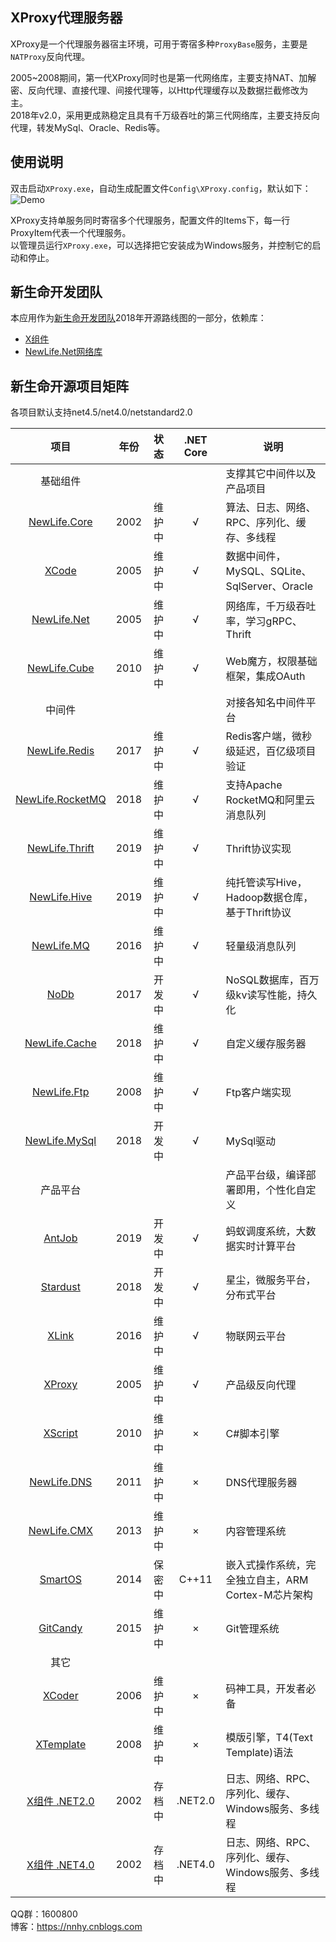 ## XProxy代理服务器
XProxy是一个代理服务器宿主环境，可用于寄宿多种`ProxyBase`服务，主要是`NATProxy`反向代理。  

2005~2008期间，第一代XProxy同时也是第一代网络库，主要支持NAT、加解密、反向代理、直接代理、间接代理等，以Http代理缓存以及数据拦截修改为主。  
2018年v2.0，采用更成熟稳定且具有千万级吞吐的第三代网络库，主要支持反向代理，转发MySql、Oracle、Redis等。  

## 使用说明
双击启动`XProxy.exe`，自动生成配置文件`Config\XProxy.config`，默认如下：
![Demo](Doc/Demo.png)

XProxy支持单服务同时寄宿多个代理服务，配置文件的Items下，每一行ProxyItem代表一个代理服务。  
以管理员运行`XProxy.exe`，可以选择把它安装成为Windows服务，并控制它的启动和停止。  

## 新生命开发团队
本应用作为[新生命开发团队](https://github.com/NewLifeX)2018年开源路线图的一部分，依赖库：
+ [X组件](https://github.com/NewLifeX/X)  
+ [NewLife.Net网络库](https://github.com/NewLifeX/NewLife.Net)  


## 新生命开源项目矩阵
各项目默认支持net4.5/net4.0/netstandard2.0  

|                               项目                               | 年份  |  状态  | .NET Core | 说明                                               |
| :--------------------------------------------------------------: | :---: | :----: | :-------: | -------------------------------------------------- |
|                             基础组件                             |       |        |           | 支撑其它中间件以及产品项目                         |
|          [NewLife.Core](https://github.com/NewLifeX/X)           | 2002  | 维护中 |     √     | 算法、日志、网络、RPC、序列化、缓存、多线程        |
|              [XCode](https://github.com/NewLifeX/X)              | 2005  | 维护中 |     √     | 数据中间件，MySQL、SQLite、SqlServer、Oracle       |
|      [NewLife.Net](https://github.com/NewLifeX/NewLife.Net)      | 2005  | 维护中 |     √     | 网络库，千万级吞吐率，学习gRPC、Thrift             |
|     [NewLife.Cube](https://github.com/NewLifeX/NewLife.Cube)     | 2010  | 维护中 |     √     | Web魔方，权限基础框架，集成OAuth                   |
|                              中间件                              |       |        |           | 对接各知名中间件平台                               |
|    [NewLife.Redis](https://github.com/NewLifeX/NewLife.Redis)    | 2017  | 维护中 |     √     | Redis客户端，微秒级延迟，百亿级项目验证            |
| [NewLife.RocketMQ](https://github.com/NewLifeX/NewLife.RocketMQ) | 2018  | 维护中 |     √     | 支持Apache RocketMQ和阿里云消息队列                |
|   [NewLife.Thrift](https://github.com/NewLifeX/NewLife.Thrift)   | 2019  | 维护中 |     √     | Thrift协议实现                                     |
|     [NewLife.Hive](https://github.com/NewLifeX/NewLife.Hive)     | 2019  | 维护中 |     √     | 纯托管读写Hive，Hadoop数据仓库，基于Thrift协议     |
|       [NewLife.MQ](https://github.com/NewLifeX/NewLife.MQ)       | 2016  | 维护中 |     √     | 轻量级消息队列                                     |
|             [NoDb](https://github.com/NewLifeX/NoDb)             | 2017  | 开发中 |     √     | NoSQL数据库，百万级kv读写性能，持久化              |
|    [NewLife.Cache](https://github.com/NewLifeX/NewLife.Cache)    | 2018  | 维护中 |     √     | 自定义缓存服务器                                   |
|      [NewLife.Ftp](https://github.com/NewLifeX/NewLife.Ftp)      | 2008  | 维护中 |     √     | Ftp客户端实现                                      |
|    [NewLife.MySql](https://github.com/NewLifeX/NewLife.MySql)    | 2018  | 开发中 |     √     | MySql驱动                                          |
|                             产品平台                             |       |        |           | 产品平台级，编译部署即用，个性化自定义             |
|           [AntJob](https://github.com/NewLifeX/AntJob)           | 2019  | 开发中 |     √     | 蚂蚁调度系统，大数据实时计算平台                   |
|         [Stardust](https://github.com/NewLifeX/Stardust)         | 2018  | 开发中 |     √     | 星尘，微服务平台，分布式平台                       |
|            [XLink](https://github.com/NewLifeX/XLink)            | 2016  | 维护中 |     √     | 物联网云平台                                       |
|           [XProxy](https://github.com/NewLifeX/XProxy)           | 2005  | 维护中 |     √     | 产品级反向代理                                     |
|          [XScript](https://github.com/NewLifeX/XScript)          | 2010  | 维护中 |     ×     | C#脚本引擎                                         |
|      [NewLife.DNS](https://github.com/NewLifeX/NewLife.DNS)      | 2011  | 维护中 |     ×     | DNS代理服务器                                      |
|      [NewLife.CMX](https://github.com/NewLifeX/NewLife.CMX)      | 2013  | 维护中 |     ×     | 内容管理系统                                       |
|          [SmartOS](https://github.com/NewLifeX/SmartOS)          | 2014  | 保密中 |   C++11   | 嵌入式操作系统，完全独立自主，ARM Cortex-M芯片架构 |
|         [GitCandy](https://github.com/NewLifeX/GitCandy)         | 2015  | 维护中 |     ×     | Git管理系统                                        |
|                               其它                               |       |        |           |                                                    |
|           [XCoder](https://github.com/NewLifeX/XCoder)           | 2006  | 维护中 |     ×     | 码神工具，开发者必备                               |
|        [XTemplate](https://github.com/NewLifeX/XTemplate)        | 2008  | 维护中 |     ×     | 模版引擎，T4(Text Template)语法                    |
|       [X组件 .NET2.0](https://github.com/NewLifeX/X_NET20)       | 2002  | 存档中 |  .NET2.0  | 日志、网络、RPC、序列化、缓存、Windows服务、多线程 |
|       [X组件 .NET4.0](https://github.com/NewLifeX/X_NET40)       | 2002  | 存档中 |  .NET4.0  | 日志、网络、RPC、序列化、缓存、Windows服务、多线程 |

QQ群：1600800  
博客：https://nnhy.cnblogs.com  
